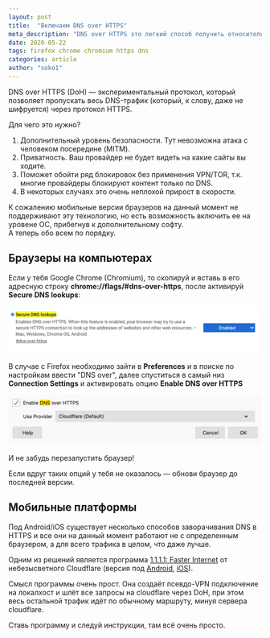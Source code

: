 ```yaml
---
layout: post
title:  "Включаем DNS over HTTPS"
meta_description: "DNS over HTTPS это легкий способ получить относительную безопасность, приватность и прирост в скорости при открытии сайтов"
date: 2020-05-22
tags: firefox chrome chromium https dns
categories: article
author: "soko1"
---
```


DNS over HTTPS (DoH) — экспериментальный протокол, который позволяет пропускать весь DNS-трафик (который, к слову, даже не шифруется) через протокол HTTPS. 

Для чего это нужно?<br> 
1) Дополнительный уровень безопасности. Тут невозможна атака с человеком посередине (MITM). <br>
2) Приватность. Ваш провайдер не будет видеть на какие сайты вы ходите.<br>
3) Поможет обойти ряд блокировок без применения VPN/TOR, т.к. многие провайдеры блокируют контент только по DNS.<br>
4) В некоторых случаях это очень неплохой прирост в скорости. 

К сожалению мобильные версии браузеров на данный момент не поддерживают эту технологию, но есть возможность включить ее на уровене ОС, прибегнув к дополнительному софту.<br> 
А теперь обо всем по порядку. 

## Браузеры на компьютерах

Если у тебя Google Chrome (Chromium), то скопируй и вставь в его адресную строку **chrome://flags/#dns-over-https**, после активируй **Secure DNS lookups**:

<img src="/uploads/chrome_dns_over_https_enable.png" />

В случае с Firefox необходимо зайти в **Preferences** и в поиске по настройкам ввести "DNS over", далее спуститься в самый низ **Connection Settings** и активировать опцию **Enable DNS over HTTPS**

<img src="/uploads/firefox_dns_over_https_enable.png" />

И не забудь перезапустить браузер!


Если вдруг таких опций у тебя не оказалось — обнови браузер до последней версии.

## Мобильные платформы

Под Android/iOS существует несколько способов заворачивания DNS в HTTPS и все они на данный момент работают не с определенным браузером, а для всего трафика в целом, что даже лучше. 

Одним из решений является программа [1.1.1.1: Faster Internet](https://1.1.1.1/) от небезысветного Cloudflare (версия под [Android](https://play.google.com/store/apps/details?id=com.cloudflare.onedotonedotonedotone), [iOS](https://itunes.apple.com/us/app/1-1-1-1-faster-internet/id1423538627?mt=8)). 

Смысл программы очень прост. Она создаёт псевдо-VPN подключение на локалхост и шлёт все запросы на cloudflare через DoH, при этом весь остальной трафик идёт по обычному маршруту, минуя сервера cloudflare.

Ставь программу и следуй инструкции, там всё очень просто.
